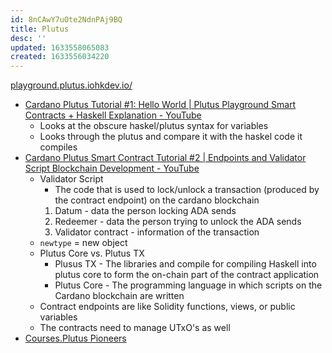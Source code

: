 ```yaml
---
id: 8nCAwY7uOte2NdnPAj9BQ
title: Plutus
desc: ''
updated: 1633558065083
created: 1633556034220
---
```


[playground.plutus.iohkdev.io/](https://playground.plutus.iohkdev.io/)

* [Cardano Plutus Tutorial #1: Hello World | Plutus Playground Smart Contracts + Haskell Explanation - YouTube](https://www.youtube.com/watch?v=HtjOWAEzWL8)
  * Looks at the obscure haskel/plutus syntax for variables
  * Looks through the plutus and compare it with the haskel code it compiles
* [Cardano Plutus Smart Contract Tutorial #2 | Endpoints and Validator Script Blockchain Development - YouTube](https://www.youtube.com/watch?v=Sq4q-86LRis)
  * Validator Script
    * The code that is used to lock/unlock a transaction (produced by the contract endpoint) on the cardano blockchain
    1. Datum - data the person locking ADA sends
    2. Redeemer - data the person trying to unlock the ADA sends
    3. Validator contract - information of the transaction
  * `newtype` = new object
  * Plutus Core vs. Plutus TX
    * Plusus TX - The libraries and compile for compiling Haskell into plutus core to form the on-chain part of the contract application
    * Plutus Core - The programming language in which scripts on the Cardano blockchain are written
  * Contract endpoints are like Solidity functions, views, or public variables
  * The contracts need to manage UTxO's as well
* [Courses.Plutus Pioneers](../../../MyDendronExistence/Courses/Plutus%20Pioneers.md)
